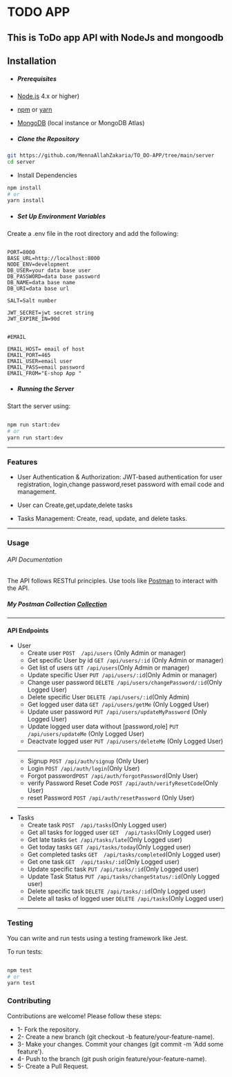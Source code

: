 # TODO APP

## This is ToDo app API with NodeJs and mongoodb

## Installation

- ##### Prerequisites

- [Node.js](https://nodejs.org/) 4.x or higher)
- [npm](https://www.npmjs.com/) or [yarn](https://yarnpkg.com/)
- [MongoDB](https://www.mongodb.com/) (local instance or MongoDB Atlas)

- ##### Clone the Repository

```bash
git https://github.com/MennaAllahZakaria/TO_DO-APP/tree/main/server
cd server
```

- Install Dependencies

```bash
npm install
# or
yarn install
 ```

- ##### Set Up Environment Variables

Create a .env file in the root directory and add the following:

```plaintext

PORT=8000
BASE_URL=http://localhost:8000
NODE_ENV=development
DB_USER=your data base user 
DB_PASSWORD=data base password
DB_NAME=data base name
DB_URI=data base url

SALT=Salt number

JWT_SECRET=jwt secret string
JWT_EXPIRE_IN=90d


#EMAIL

EMAIL_HOST= email of host
EMAIL_PORT=465
EMAIL_USER=email user
EMAIL_PASS=email password
EMAIL_FROM="E-shop App "
```

- ##### Running the Server
  
Start the server using:

```bash

npm run start:dev
# or
yarn run start:dev
```

-    --------------

### Features

- User Authentication & Authorization: JWT-based authentication for user registration, login,change password,reset password with email code and management.
- User can Create,get,update,delete tasks
  
- Tasks Management: Create, read, update, and delete tasks.

-    --------------

### Usage

###### API Documentation

The API follows RESTful principles. Use tools like [Postman](https://www.postman.com/) to interact with the API.

##### My Postman Collection [Collection](https://www.postman.com/spaceflight-technologist-72474405/workspace/todo/collection/29296726-48528f35-0e27-4330-95ae-331d5f51a3de?action=share&creator=29296726)

-    --------------

#### API Endpoints

- User
  - Create user `POST  /api/users` (Only Admin or manager)
  - Get specific User by id `GET /api/users/:id` (Only Admin or manager)
  - Get list of users  `GET /api/users`(Only Admin or manager)
  - Update specific User `PUT /api/users/:id`(Only Admin or manager)
  - Change user password `DELETE /api/users/changePassword/:id`(Only Logged User)
  - Delete specific User  `DELETE /api/users/:id`(Only Admin)
  - Get logged user data  `GET /api/users/getMe` (Only Logged User)
  - Update user password `PUT /api/users/updateMyPassword` (Only Logged User)
  - Update logged user data without [password,role]  `PUT /api/users/updateMe` (Only Logged User)
  - Deactvate logged user `PUT /api/users/deleteMe` (Only Logged User)
  -    --------------
  - Signup `POST /api/auth/signup` (Only User)
  - Login `POST /api/auth/login`(Only User)
  - Forgot password`POST /api/auth/forgotPassword`(Only User)
  - verify Password Reset Code `POST /api/auth/verifyResetCode`(Only User)
  - reset Password `POST /api/auth/resetPassword` (Only User)
  -    --------------
- Tasks
  - Create task `POST  /api/tasks`(Only Logged user)
  - Get all tasks for logged user `GET  /api/tasks`(Only Logged user)
  - Get late tasks `Get /api/tasks/late`(Only Logged user)
  - Get today tasks `GET /api/tasks/today`(Only Logged user)
  - Get completed tasks `GET  /api/tasks/completed`(Only Logged user)
  - Get one task `GET  /api/tasks/:id`(Only Logged user)
  - Update specific task `PUT /api/tasks/:id`(Only Logged user)
  - Update Task Status `PUT /api/tasks/changeStatus/:id`(Only Logged user)
  - Delete specific task `DELETE /api/tasks/:id`(Only Logged user)
  - Delete all tasks of logged user `DELETE /api/tasks`(Only Logged user)
  -    --------------

### Testing

You can write and run tests using a testing framework like Jest.

To run tests:

```bash

npm test
# or
yarn test
```

### Contributing

Contributions are welcome! Please follow these steps:

- 1- Fork the repository.
- 2- Create a new branch (git checkout -b feature/your-feature-name).
- 3- Make your changes.
Commit your changes (git commit -m 'Add some feature').
- 4- Push to the branch (git push origin feature/your-feature-name).
- 5- Create a Pull Request.
